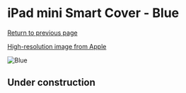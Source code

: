 # iPad mini Smart Cover - Blue

[Return to previous page](/ipad_mini)

[High-resolution image from Apple](https://store.storeimages.cdn-apple.com/8756/as-images.apple.com/is/MD970?wid=4500&hei=4500&fmt=png)

<div style="width: 512px"><img src="/almost_uncompressed/MD970.webp" alt="Blue"></div>

## Under construction
